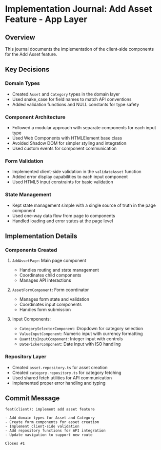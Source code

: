 # Implementation Journal: Add Asset Feature - App Layer

## Overview
This journal documents the implementation of the client-side components for the Add Asset feature.

## Key Decisions

### Domain Types
- Created `Asset` and `Category` types in the domain layer
- Used snake_case for field names to match API conventions
- Added validation functions and NULL constants for type safety

### Component Architecture
- Followed a modular approach with separate components for each input type
- Used Web Components with HTMLElement base class
- Avoided Shadow DOM for simpler styling and integration
- Used custom events for component communication

### Form Validation
- Implemented client-side validation in the `validateAsset` function
- Added error display capabilities to each input component
- Used HTML5 input constraints for basic validation

### State Management
- Kept state management simple with a single source of truth in the page component
- Used one-way data flow from page to components
- Handled loading and error states at the page level

## Implementation Details

### Components Created
1. `AddAssetPage`: Main page component
   - Handles routing and state management
   - Coordinates child components
   - Manages API interactions

2. `AssetFormComponent`: Form coordinator
   - Manages form state and validation
   - Coordinates input components
   - Handles form submission

3. Input Components:
   - `CategorySelectorComponent`: Dropdown for category selection
   - `ValueInputComponent`: Numeric input with currency formatting
   - `QuantityInputComponent`: Integer input with controls
   - `DatePickerComponent`: Date input with ISO handling

### Repository Layer
- Created `asset.repository.ts` for asset creation
- Created `category.repository.ts` for category fetching
- Used shared fetch utilities for API communication
- Implemented proper error handling and typing

## Commit Message
```
feat(client): implement add asset feature

- Add domain types for Asset and Category
- Create form components for asset creation
- Implement client-side validation
- Add repository functions for API integration
- Update navigation to support new route

Closes #1
``` 